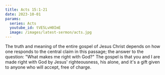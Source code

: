 ```yaml
---
title: Acts 15:1-21
date: 2023-10-01
params:
  series: Acts
  youtube_id: tVE5LvH0ImE
  image: /images/latest-sermon/acts.jpg
---
```

The truth and meaning of the entire gospel of Jesus Christ depends on how one responds to the central claim in this passage; the answer to the question: "What makes me right with God?" The gospel is that you and I are made right with God by Jesus' righteousness, his alone, and it's a gift given to anyone who will accept, free of charge.
